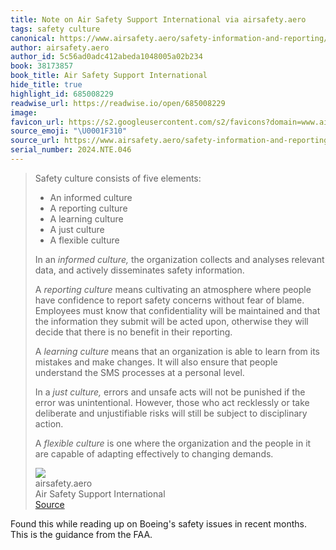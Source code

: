 ```yaml
---
title: Note on Air Safety Support International via airsafety.aero
tags: safety culture
canonical: https://www.airsafety.aero/safety-information-and-reporting/safety-management-systems/safety-culture
author: airsafety.aero
author_id: 5c56ad0adc412abeda1048005a02b234
book: 38173857
book_title: Air Safety Support International
hide_title: true
highlight_id: 685008229
readwise_url: https://readwise.io/open/685008229
image:
favicon_url: https://s2.googleusercontent.com/s2/favicons?domain=www.airsafety.aero
source_emoji: "\U0001F310"
source_url: https://www.airsafety.aero/safety-information-and-reporting/safety-management-systems/safety-culture#:~:text=Safety%20culture%20consists,to%20changing%20demands.
serial_number: 2024.NTE.046
---
```

> Safety culture consists of five elements:
> - An informed culture
> - A reporting culture
> - A learning culture
> - A just culture
> - A flexible culture
> 
> In an *informed culture,* the organization collects and analyses relevant data, and actively disseminates safety information.
> 
> A *reporting culture* means cultivating an atmosphere where people have confidence to report safety concerns without fear of blame. Employees must know that confidentiality will be maintained and that the information they submit will be acted upon, otherwise they will decide that there is no benefit in their reporting.
> 
> A *learning culture* means that an organization is able to learn from its mistakes and make changes. It will also ensure that people understand the SMS processes at a personal level.
> 
> In a *just culture,* errors and unsafe acts will not be punished if the error was unintentional. However, those who act recklessly or take deliberate and unjustifiable risks will still be subject to disciplinary action.
> 
> A *flexible culture* is one where the organization and the people in it are capable of adapting effectively to changing demands.
> <div class="quoteback-footer"><div class="quoteback-avatar"><img class="mini-favicon" src="https://s2.googleusercontent.com/s2/favicons?domain=www.airsafety.aero"></div><div class="quoteback-metadata"><div class="metadata-inner"><span style="display:none">FROM:</span><div aria-label="airsafety.aero" class="quoteback-author"> airsafety.aero</div><div aria-label="Air Safety Support International" class="quoteback-title"> Air Safety Support International</div></div></div><div class="quoteback-backlink"><a target="_blank" aria-label="go to the full text of this quotation" rel="noopener" href="https://www.airsafety.aero/safety-information-and-reporting/safety-management-systems/safety-culture#:~:text=Safety%20culture%20consists,to%20changing%20demands." class="quoteback-arrow"> Source</a></div></div>

Found this while reading up on Boeing's safety issues in recent months. This is the guidance from the FAA.